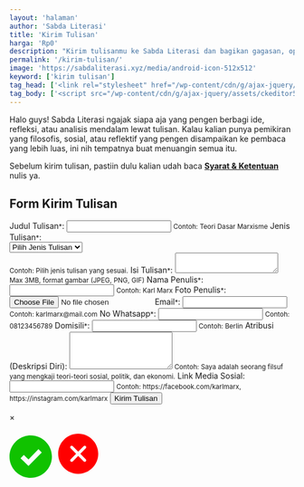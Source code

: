 ```yaml
---
layout: 'halaman'
author: 'Sabda Literasi'
title: 'Kirim Tulisan'
harga: 'Rp0'
description: "Kirim tulisanmu ke Sabda Literasi dan bagikan gagasan, opini, atau karya inspiratif dengan lebih banyak pembaca. Dapatkan kesempatan dipublikasikan dan dukung gerakan literasi bersama kami!"
permalink: '/kirim-tulisan/'
image: 'https://sabdaliterasi.xyz/media/android-icon-512x512'
keyword: ['kirim tulisan']
tag_head: ['<link rel="stylesheet" href="/wp-content/cdn/g/ajax-jquery/assets/repository/css/kirim-tulisan/0.4/main.min.css"><link rel="stylesheet" href="/wp-content/cdn/g/ajax-jquery/assets/ckeditor5/44.2.1/ckeditor5/ckeditor5.min.css"> <link rel="stylesheet" href="/wp-content/cdn/g/ajax-jquery/assets/ckeditor5/44.2.1/ckeditor5-premium-features/ckeditor5-premium-features.min.css" >']
tag_body: ['<script src="/wp-content/cdn/g/ajax-jquery/assets/ckeditor5/44.2.1/ckeditor5/ckeditor5.umd.min.js"></script> <script src="/wp-content/cdn/g/ajax-jquery/assets/ckeditor5/44.2.1/ckeditor5-premium-features/ckeditor5-premium-features.umd.min.js"></script> <script src="/wp-content/cdn/g/ajax-jquery/assets/ckeditor5/44.2.1/ckeditor5/translations/id.umd.min.js"></script> <script src="/wp-content/cdn/g/ajax-jquery/assets/ckeditor5/44.2.1/ckeditor5-premium-features/translations/id.umd.min.js"></script><script src="/wp-content/cdn/g/ajax-jquery/assets/repository/script/kirim-tulisan/0.8/main.min.js"></script>']
---
```

<p> Halo guys! Sabda Literasi ngajak siapa aja yang pengen berbagi ide, refleksi, atau analisis mendalam lewat tulisan. Kalau kalian punya pemikiran yang filosofis, sosial, atau reflektif yang pengen disampaikan ke pembaca yang lebih luas, ini nih tempatnya buat menuangin semua itu. </p> <p> Sebelum kirim tulisan, pastiin dulu kalian udah baca <a target="_blank" href="/undangan-menulis/"><strong>Syarat &amp; Ketentuan</strong></a> nulis ya. </p>

<div id="loading"> <div class="spinner"></div> </div> <div id="send"> <h2>Form Kirim Tulisan</h2> <form id="submitForm"> <label for="judulTulisan">Judul Tulisan<small class="required">*</small>:</label> <input type="text" id="judulTulisan" name="judulTulisan" required> <small>Contoh: Teori Dasar Marxisme</small> <label for="jenisTulisan">Jenis Tulisan<small class="required">*</small>:</label> <div class="custom-select"> <select id="jenisTulisan" name="jenisTulisan" required> <option value="">Pilih Jenis Tulisan</option> <option value="filsafat">Filsafat</option> <option value="agama">Agama</option> <option value="sosial">Sosial</option> <option value="kebangsaan">Kebangsaan</option> <option value="tokoh">Tokoh</option> <option value="feminis">Feminis</option> <option value="sains">Sains</option> <option value="refleksi">Refleksi</option> <option value="ulasan">Ulasan</option> </select></div> <small>Contoh: Pilih jenis tulisan yang sesuai.</small> <label for="isiTulisan">Isi Tulisan<small class="required">*</small>:</label> <textarea id="isiTulisan" name="isiTulisan"></textarea> <div id="word-count"></div> <small>Max 3MB, format gambar (JPEG, PNG, GIF)</small> <label for="namaPenulis">Nama Penulis<small class="required">*</small>:</label> <input type="text" id="namaPenulis" name="namaPenulis" required> <small>Contoh: Karl Marx</small> <label for="fotoPenulis">Foto Penulis<small class="required">*</small>:</label> <input type="file" id="fotoPenulis" name="fotoPenulis" accept="image/*" required> <label for="email">Email<small class="required">*</small>:</label> <input type="email" id="email" name="email" required> <small>Contoh: karlmarx@mail.com</small> <label for="noWhatsapp">No Whatsapp<small class="required">*</small>:</label> <input type="tel" id="noWhatsapp" name="noWhatsapp" required> <small>Contoh: 08123456789</small> <label for="domisili">Domisili<small class="required">*</small>:</label> <input type="text" id="domisili" name="domisili" required> <small>Contoh: Berlin</small> <label for="atribusi">Atribusi (Deskripsi Diri):</label> <textarea id="atribusi" name="atribusi" rows="4"></textarea> <small>Contoh: Saya adalah seorang filsuf yang mengkaji teori-teori sosial, politik, dan ekonomi.</small> <label for="linkMedia">Link Media Sosial:</label> <input type="text" id="linkMedia" name="linkMedia"> <small>Contoh: https://facebook.com/karlmarx, https://instagram.com/karlmarx</small> <button type="submit">Kirim Tulisan</button> </form> <!-- Modal for Notifications --> <div id="SendmyModal" class="modal"> <div class="modal-content"> <span class="modal-close" id="modalClose">&times;</span> <p class="modal-svg"> <svg fill="#10c200" id="suksesModal" width="75" height="75" viewBox="0 0 24 24"><path d="M12 0c-6.627 0-12 5.373-12 12s5.373 12 12 12 12-5.373 12-12-5.373-12-12-12zm-1.25 17.292l-4.5-4.364 1.857-1.858 2.643 2.506 5.643-5.784 1.857 1.857-7.5 7.643z"/></svg> <svg fill="#ff0000" id="errorModal" width="85" height="85" viewBox="0 0 24 24"><path d="m12.002 2.005c5.518 0 9.998 4.48 9.998 9.997 0 5.518-4.48 9.998-9.998 9.998-5.517 0-9.997-4.48-9.997-9.998 0-5.517 4.48-9.997 9.997-9.997zm0 8.933-2.721-2.722c-.146-.146-.339-.219-.531-.219-.404 0-.75.324-.75.749 0 .193.073.384.219.531l2.722 2.722-2.728 2.728c-.147.147-.22.34-.22.531 0 .427.35.75.751.75.192 0 .384-.073.53-.219l2.728-2.728 2.729 2.728c.146.146.338.219.53.219.401 0 .75-.323.75-.75 0-.191-.073-.384-.22-.531l-2.727-2.728 2.717-2.717c.146-.147.219-.338.219-.531 0-.425-.346-.75-.75-.75-.192 0-.385.073-.531.22z"/></svg> </p> <p id="SendmodalMessage"></p> </div> </div> </div>

